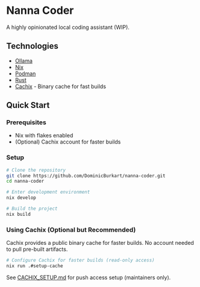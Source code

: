 # Nanna Coder

A highly opinionated local coding assistant (WIP).

## Technologies
- [Ollama](https://ollama.ai/)
- [Nix](https://nixos.org/)
- [Podman](https://podman.io/)
- [Rust](https://rustlang.org)
- [Cachix](https://cachix.org/) - Binary cache for fast builds

## Quick Start

### Prerequisites
- Nix with flakes enabled
- (Optional) Cachix account for faster builds

### Setup

```bash
# Clone the repository
git clone https://github.com/DominicBurkart/nanna-coder.git
cd nanna-coder

# Enter development environment
nix develop

# Build the project
nix build
```

### Using Cachix (Optional but Recommended)

Cachix provides a public binary cache for faster builds. No account needed to pull pre-built artifacts.

```bash
# Configure Cachix for faster builds (read-only access)
nix run .#setup-cache
```

See [CACHIX_SETUP.md](CACHIX_SETUP.md) for push access setup (maintainers only).

